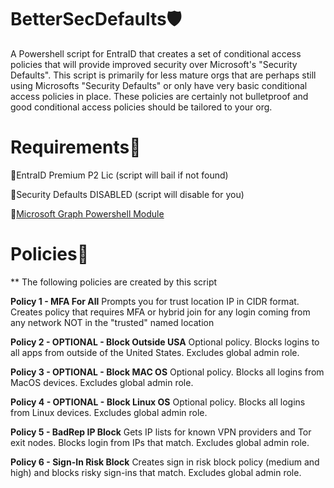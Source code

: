 # BetterSecDefaults🛡️ #

A Powershell script for EntraID that creates a set of conditional access policies that will provide improved security over Microsoft's "Security Defaults".  This script is primarily for less mature orgs that are perhaps still using Microsofts "Security Defaults"  or only have very basic conditional access policies in place. These policies are certainly not bulletproof and good conditional access policies should be tailored to your org. 

# Requirements📃

🔵EntraID Premium P2 Lic (script will bail if not found)

🔵Security Defaults DISABLED (script will disable for you)

🔵[Microsoft Graph Powershell Module](https://learn.microsoft.com/en-us/powershell/microsoftgraph/installation?view=graph-powershell-1.0)

# Policies🔏
** The following policies are created by this script

**Policy 1 - MFA For All**
Prompts you for trust location IP in CIDR format. Creates policy that requires MFA or hybrid join for any login coming from any network NOT in the "trusted" named location

**Policy 2 - OPTIONAL - Block Outside USA**
Optional policy. Blocks logins to all apps from outside of the United States. Excludes global admin role.

**Policy 3 - OPTIONAL - Block MAC OS**
Optional policy. Blocks all logins from MacOS devices. Excludes global admin role.

**Policy 4 - OPTIONAL - Block Linux OS**
Optional policy. Blocks all logins from Linux devices. Excludes global admin role.

**Policy 5 - BadRep IP Block**
Gets IP lists for known VPN providers and Tor exit nodes. Blocks login from IPs that match. Excludes global admin role.

**Policy 6 - Sign-In Risk Block**
Creates sign in risk block policy (medium and high) and blocks risky sign-ins that match. Excludes global admin role.




